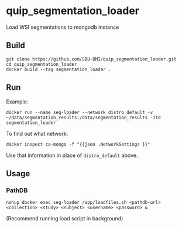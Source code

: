 # quip_segmentation_loader
Load WSI segmentations to mongodb instance

## Build

```
git clone https://github.com/SBU-BMI/quip_segmentation_loader.git
cd quip_segmentation_loader
docker build --tag segmentation_loader .
```

## Run
Example:

```
docker run --name seg-loader --network distro_default -v ~/data/segmentation_results:/data/segmentation_results -itd segmentation_loader
```

To find out what network:
```
docker inspect ca-mongo -f "{{json .NetworkSettings }}"
```
Use that information in place of `distro_default` above.

## Usage
### PathDB

```
nohup docker exec seg-loader /app/loadfiles.sh <pathdb-url> <collection> <study> <subject> <username> <password> &
```
(Recommend running load script in background)
